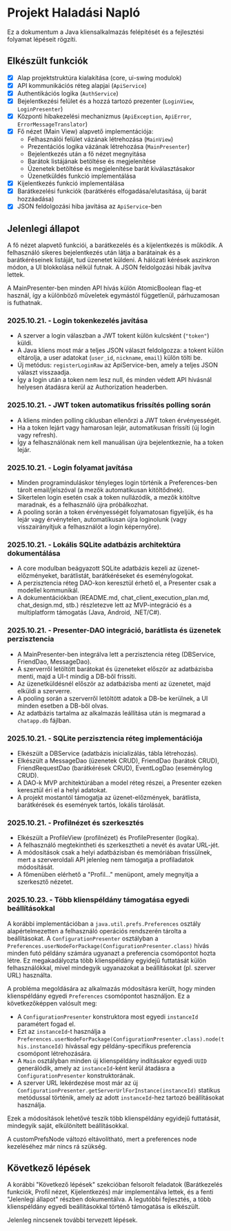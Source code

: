 # Projekt Haladási Napló

Ez a dokumentum a Java kliensalkalmazás felépítését és a fejlesztési folyamat lépéseit rögzíti.

## Elkészült funkciók

- [x] Alap projektstruktúra kialakítása (core, ui-swing modulok)
- [x] API kommunikációs réteg alapjai (`ApiService`)
- [x] Authentikációs logika (`AuthService`)
- [x] Bejelentkezési felület és a hozzá tartozó prezenter (`LoginView`, `LoginPresenter`)
- [x] Központi hibakezelési mechanizmus (`ApiException`, `ApiError`, `ErrorMessageTranslator`)
- [x] Fő nézet (Main View) alapvető implementációja:
    - Felhasználói felület vázának létrehozása (`MainView`)
    - Prezentációs logika vázának létrehozása (`MainPresenter`)
    - Bejelentkezés után a fő nézet megnyitása
    - Barátok listájának betöltése és megjelenítése
    - Üzenetek betöltése és megjelenítése barát kiválasztásakor
    - Üzenetküldés funkció implementálása
- [x] Kijelentkezés funkció implementálása
- [x] Barátkezelési funkciók (barátkérés elfogadása/elutasítása, új barát hozzáadása)
- [x] JSON feldolgozási hiba javítása az `ApiService`-ben

## Jelenlegi állapot

A fő nézet alapvető funkciói, a barátkezelés és a kijelentkezés is működik. A felhasználó sikeres bejelentkezés után látja a barátainak és a barátkéréseinek listáját, tud üzenetet küldeni. A hálózati kérések aszinkron módon, a UI blokkolása nélkül futnak. A JSON feldolgozási hibák javítva lettek.

A MainPresenter-ben minden API hívás külön AtomicBoolean flag-et használ, így a különböző műveletek egymástól függetlenül, párhuzamosan is futhatnak.

### 2025.10.21. - Login tokenkezelés javítása

- A szerver a login válaszban a JWT tokent külön kulcsként (`"token"`) küldi.
- A Java kliens most már a teljes JSON választ feldolgozza: a tokent külön eltárolja, a user adatokat (`user_id`, `nickname`, `email`) külön tölti be.
- Új metódus: `registerLoginRaw` az ApiService-ben, amely a teljes JSON választ visszaadja.
- Így a login után a token nem lesz null, és minden védett API hívásnál helyesen átadásra kerül az Authorization headerben.

### 2025.10.21. - JWT token automatikus frissítés polling során

- A kliens minden polling ciklusban ellenőrzi a JWT token érvényességét.
- Ha a token lejárt vagy hamarosan lejár, automatikusan frissíti (új login vagy refresh).
- Így a felhasználónak nem kell manuálisan újra bejelentkeznie, ha a token lejár.

### 2025.10.21. - Login folyamat javítása

- Minden programinduláskor tényleges login történik a Preferences-ben tárolt email/jelszóval (a mezők automatikusan kitöltődnek).
- Sikertelen login esetén csak a token nullázódik, a mezők kitöltve maradnak, és a felhasználó újra próbálkozhat.
- A pooling során a token érvényességét folyamatosan figyeljük, és ha lejár vagy érvénytelen, automatikusan újra loginolunk (vagy visszairányítjuk a felhasználót a login képernyőre).

### 2025.10.21. - Lokális SQLite adatbázis architektúra dokumentálása

- A core modulban beágyazott SQLite adatbázis kezeli az üzenet-előzményeket, barátlistát, barátkéréseket és eseménylogokat.
- A perzisztencia réteg DAO-kon keresztül érhető el, a Presenter csak a modellel kommunikál.
- A dokumentációkban (README.md, chat_client_execution_plan.md, chat_design.md, stb.) részletezve lett az MVP-integráció és a multiplatform támogatás (Java, Android, .NET/C#).

### 2025.10.21. - Presenter-DAO integráció, barátlista és üzenetek perzisztencia

- A MainPresenter-ben integrálva lett a perzisztencia réteg (DBService, FriendDao, MessageDao).
- A szerverről letöltött barátokat és üzeneteket először az adatbázisba menti, majd a UI-t mindig a DB-ből frissíti.
- Az üzenetküldésnél először az adatbázisba menti az üzenetet, majd elküldi a szerverre.
- A pooling során a szerverről letöltött adatok a DB-be kerülnek, a UI minden esetben a DB-ből olvas.
- Az adatbázis tartalma az alkalmazás leállítása után is megmarad a `chatapp.db` fájlban.

### 2025.10.21. - SQLite perzisztencia réteg implementációja

- Elkészült a DBService (adatbázis inicializálás, tábla létrehozás).
- Elkészült a MessageDao (üzenetek CRUD), FriendDao (barátok CRUD), FriendRequestDao (barátkérések CRUD), EventLogDao (eseménylog CRUD).
- A DAO-k MVP architektúrában a model réteg részei, a Presenter ezeken keresztül éri el a helyi adatokat.
- A projekt mostantól támogatja az üzenet-előzmények, barátlista, barátkérések és események tartós, lokális tárolását.

### 2025.10.21. - Profilnézet és szerkesztés

- Elkészült a ProfileView (profilnézet) és ProfilePresenter (logika).
- A felhasználó megtekintheti és szerkesztheti a nevét és avatar URL-jét.
- A módosítások csak a helyi adatbázisban és memóriában frissülnek, mert a szerveroldali API jelenleg nem támogatja a profiladatok módosítását.
- A főmenüben elérhető a "Profil..." menüpont, amely megnyitja a szerkesztő nézetet.

### 2025.10.23. - Több klienspéldány támogatása egyedi beállításokkal

A korábbi implementációban a `java.util.prefs.Preferences` osztály alapértelmezetten a felhasználó operációs rendszerén tárolta a beállításokat. A `ConfigurationPresenter` osztályban a `Preferences.userNodeForPackage(ConfigurationPresenter.class)` hívás minden futó példány számára ugyanazt a preferencia csomópontot hozta létre. Ez megakadályozta több klienspéldány egyidejű futtatását külön felhasználókkal, mivel mindegyik ugyanazokat a beállításokat (pl. szerver URL) használta.

A probléma megoldására az alkalmazás módosításra került, hogy minden klienspéldány egyedi `Preferences` csomópontot használjon. Ez a következőképpen valósult meg:
- A `ConfigurationPresenter` konstruktora most egyedi `instanceId` paramétert fogad el.
- Ezt az `instanceId`-t használja a `Preferences.userNodeForPackage(ConfigurationPresenter.class).node(this.instanceId)` hívással egy példány-specifikus preferencia csomópont létrehozására.
- A `Main` osztályban minden új klienspéldány indításakor egyedi `UUID` generálódik, amely az `instanceId`-ként kerül átadásra a `ConfigurationPresenter` konstruktorának.
- A szerver URL lekérdezése most már az új `ConfigurationPresenter.getServerUrlForInstance(instanceId)` statikus metódussal történik, amely az adott `instanceId`-hez tartozó beállításokat használja.

Ezek a módosítások lehetővé teszik több klienspéldány egyidejű futtatását, mindegyik saját, elkülönített beállításokkal.

A customPrefsNode változó eltávolítható, mert a preferences node kezeléséhez már nincs rá szükség.

## Következő lépések

A korábbi "Következő lépések" szekcióban felsorolt feladatok (Barátkezelés funkciók, Profil nézet, Kijelentkezés) már implementálva lettek, és a fenti "Jelenlegi állapot" részben dokumentálva. A legutóbbi fejlesztés, a több klienspéldány egyedi beállításokkal történő támogatása is elkészült.

Jelenleg nincsenek további tervezett lépések.
